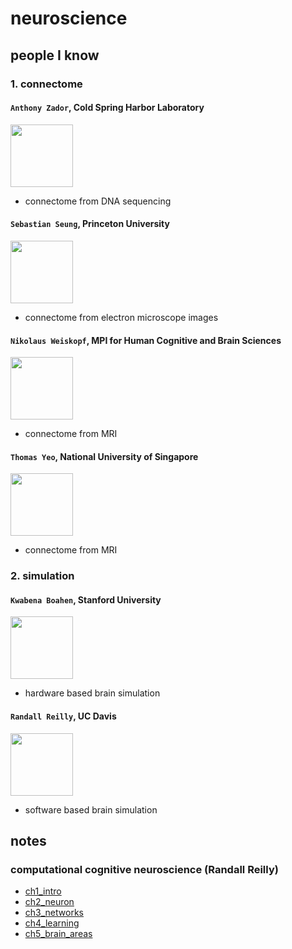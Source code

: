 
# neuroscience

## people I know

### 1. connectome

#### `Anthony Zador`, Cold Spring Harbor Laboratory

<img src="https://www.cshl.edu/wp-content/uploads/2022/02/Anthony-Zador_profile.jpg" width="100">

- connectome from DNA sequencing

#### `Sebastian Seung`, Princeton University

<img src="https://pni.princeton.edu/sites/default/files/styles/people_directory/public/images/faculty-details/seung.jpg?itok=S_aPILT4" width="100">

- connectome from electron microscope images

#### `Nikolaus Weiskopf`, MPI for Human Cognitive and Brain Sciences

<img src="https://pbs.twimg.com/profile_images/1012783452561829888/1DVGKCE2_400x400.jpg" width="100">

- connectome from MRI

#### `Thomas Yeo`, National University of Singapore

<img src="https://scholar.googleusercontent.com/citations?view_op=medium_photo&user=BOUzsU8AAAAJ&citpid=4" width="100">

- connectome from MRI

### 2. simulation

#### `Kwabena Boahen`, Stanford University

<img src="https://pi.tedcdn.com/r/pe.tedcdn.com/images/ted/49862_254x191.jpg?w=255" width="100">

- hardware based brain simulation

#### `Randall Reilly`, UC Davis

<img src="https://psychology.ucdavis.edu/people/oreilly/image_normal" width="100">

- software based brain simulation


## notes

### computational cognitive neuroscience (Randall Reilly)

- [ch1_intro](./notes/computational_cognitive_neuroscience/ch1_intro.md)
- [ch2_neuron](./notes/computational_cognitive_neuroscience/ch2_neuron.md)
- [ch3_networks](./notes/computational_cognitive_neuroscience/ch3_networks.md)
- [ch4_learning](./notes/computational_cognitive_neuroscience/ch4_learning.md)
- [ch5_brain_areas](./notes/computational_cognitive_neuroscience/ch5_brain_areas.md)
